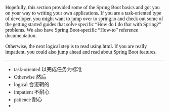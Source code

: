 <font face="SimSun" size=3>

Hopefully, this section provided some of the Spring Boot basics and got you on your way to writing your own applications. If you are a task-oriented type of developer, you might want to jump over to spring.io and check out some of the getting started guides that solve specific “How do I do that with Spring?” problems. We also have Spring Boot-specific “How-to” reference documentation.

Otherwise, the next logical step is to read using.html. If you are really impatient, you could also jump ahead and read about Spring Boot features.

--- 

- task-oriented 以完成任务为标准
- Otherwise 然后
- logical 合逻辑的
- impatient 不耐心
- patience 耐心
- 



</font>
